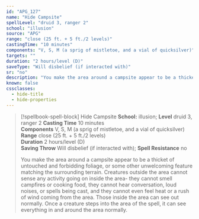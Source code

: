 ```yaml
---
id: "APG_127"
name: "Hide Campsite"
spellLevel: "druid 3, ranger 2"
school: "illusion"
source: "APG"
range: "close (25 ft. + 5 ft./2 levels)"
castingTime: "10 minutes"
components: "V, S, M (a sprig of mistletoe, and a vial of quicksilver)"
targets: ""
duration: "2 hours/level (D)"
saveType: "Will disbelief (if interacted with)"
sr: "no"
description: "You make the area around a campsite appear to be a thicket of untouched and forbidding foliage, or some other unwelcoming feature matching the surrounding terrain. Creatures outside the area cannot sense any activity going on inside the area- they cannot smell campfires or cooking food, they cannot hear conversation, loud noises, or spells being cast, and they cannot even feel heat or a rush of wind coming from the area. Those inside the area can see out normally. Once a creature steps into the area of the spell, it can see everything in and around the area normally."
known: false
cssclasses:
  - hide-title
  - hide-properties
---
```


> [!spellbook-spell-block] Hide Campsite
> **School:** illusion; **Level** druid 3, ranger 2
> **Casting Time** 10 minutes  
> **Components** V, S, M (a sprig of mistletoe, and a vial of quicksilver)  
> **Range** close (25 ft. + 5 ft./2 levels)  
> **Duration** 2 hours/level (D)  
> **Saving Throw** Will disbelief (if interacted with); **Spell Resistance** no
> 
> You make the area around a campsite appear to be a thicket of untouched and forbidding foliage, or some other unwelcoming feature matching the surrounding terrain. Creatures outside the area cannot sense any activity going on inside the area- they cannot smell campfires or cooking food, they cannot hear conversation, loud noises, or spells being cast, and they cannot even feel heat or a rush of wind coming from the area. Those inside the area can see out normally. Once a creature steps into the area of the spell, it can see everything in and around the area normally.